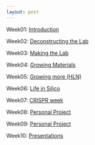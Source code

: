 ```yaml
---
layout: post
---
```


Week01: [Introduction](#k1)

Week02: [Deconstructing the Lab](#k2)

Week03: [Making the Lab](#k3)

Week04: [Growing Materials](#k4)

Week05: [Growing more (HLN)](#k4)

Week06: [Life in Silico](#k4)

Week07: [CRISPR week](#k4)

Week08: [Personal Project](#k4)

Week09: [Personal Project](#k4)

Week10: [Presentations](#k4)
  
  
  
  
  
  
  
 

  
  
  
 
